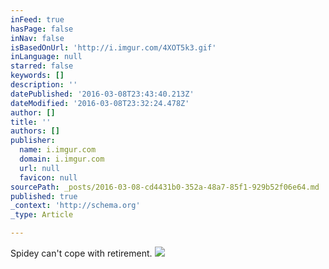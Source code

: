 ```yaml
---
inFeed: true
hasPage: false
inNav: false
isBasedOnUrl: 'http://i.imgur.com/4XOT5k3.gif'
inLanguage: null
starred: false
keywords: []
description: ''
datePublished: '2016-03-08T23:43:40.213Z'
dateModified: '2016-03-08T23:32:24.478Z'
author: []
title: ''
authors: []
publisher:
  name: i.imgur.com
  domain: i.imgur.com
  url: null
  favicon: null
sourcePath: _posts/2016-03-08-cd4431b0-352a-48a7-85f1-929b52f06e64.md
published: true
_context: 'http://schema.org'
_type: Article

---
```

Spidey can't cope with retirement.
![](http://i.imgur.com/4XOT5k3.gif)